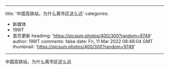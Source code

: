 
---
title: '中国高铁站，为什么离市区这么远'
categories: 
 - 新媒体
 - 199IT
 - 首页更新
headimg: 'https://picsum.photos/400/300?random=9749'
author: 199IT
comments: false
date: Fri, 11 Mar 2022 08:48:04 GMT
thumbnail: 'https://picsum.photos/400/300?random=9749'
---

<div>   
中国高铁站，为什么离市区这么远  
</div>
            